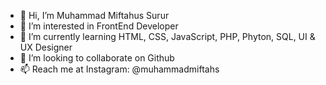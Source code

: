 - 👋 Hi, I’m Muhammad Miftahus Surur
- 👀 I’m interested in FrontEnd Developer
- 🌱 I’m currently learning HTML, CSS, JavaScript, PHP, Phyton, SQL, UI & UX Designer
- 💞️ I’m looking to collaborate on Github 
- 📫 Reach me at Instagram: @muhammadmiftahs

<!---
muhammadmiftahs/muhammadmiftahs is a ✨ special ✨ repository because its `README.md` (this file) appears on your GitHub profile.
You can click the Preview link to take a look at your changes.
--->
